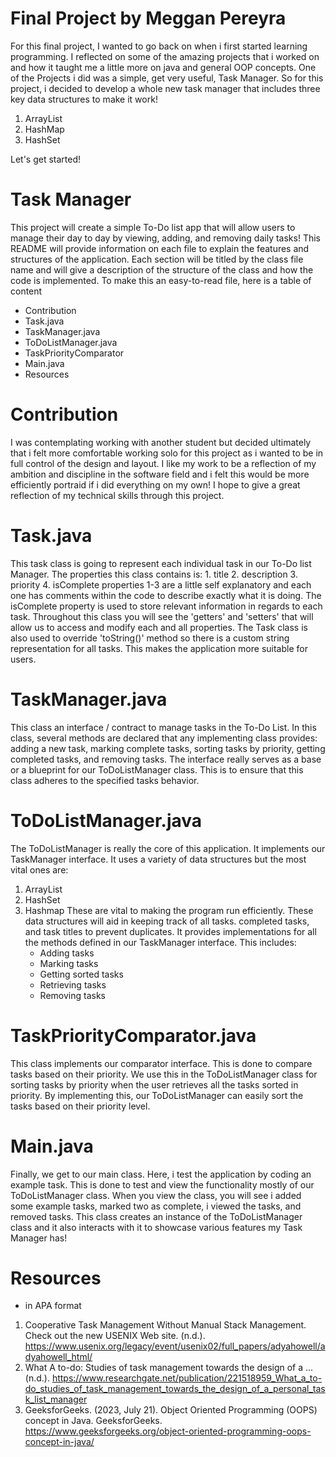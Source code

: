 # Final Project by Meggan Pereyra

For this final project, I wanted to go back on when i first started learning programming. 
I reflected on some of the amazing projects that i worked on and how it taught me a little more on java and general OOP concepts. 
One of the Projects i did was a simple, get very useful, Task Manager. 
So for this project, i decided to develop a whole new task manager that includes three key data structures to make it work!

1. ArrayList
2. HashMap
3. HashSet

Let's get started!

# Task Manager
This project will create a simple To-Do list app that will allow users to manage their day to day by viewing, adding, and removing daily tasks! This README will provide information on each file to explain the features and structures of the application. Each section will be titled by the class file name and will give a description of the structure of the class and how the code is implemented. To make this an easy-to-read file, here is a table of content
* Contribution
* Task.java
* TaskManager.java
* ToDoListManager.java
* TaskPriorityComparator
* Main.java
* Resources

# Contribution
I was contemplating working with another student but decided ultimately that i felt more comfortable working solo for this project as i wanted to be in full control of the design and layout. I like my work to be a reflection of my ambition and discipline in the software field and i felt this would be more efficiently portraid if i did everything on my own! I hope to give a great reflection of my technical skills through this project.

# Task.java
This task class is going to represent each individual task in our To-Do list Manager. The properties this class contains is:
    1. title
    2. description
    3. priority
    4. isComplete
properties 1-3 are a little self explanatory and each one has comments within the code to describe exactly what it is doing. The isComplete property is used to store relevant information in regards to each task. 
Throughout this class you will see the 'getters' and 'setters' that will allow us to access and modify each and all properties. The Task class is also used to override 'toString()' method so there is a custom string representation for all tasks. This makes the application more suitable for users.

# TaskManager.java
This class an interface / contract to manage tasks in the To-Do List. In this class, several methods are declared that any implementing class provides: adding a new task, marking complete tasks, sorting tasks by priority, getting completed tasks, and removing tasks.
The interface really serves as a base or a blueprint for our ToDoListManager class. This is to ensure that this class adheres to the specified tasks behavior.

# ToDoListManager.java
The ToDoListManager is really the core of this application. It implements our TaskManager interface. It uses a variety of data structures but the most vital ones are:
1. ArrayList
2. HashSet
3. Hashmap
These are vital to making the program run efficiently. These data structures will aid in keeping track of all tasks. completed tasks, and task titles to prevent duplicates. It provides implementations for all the methods defined in our TaskManager interface. This includes:
    * Adding tasks
    * Marking tasks
    * Getting sorted tasks
    * Retrieving tasks
    * Removing tasks

# TaskPriorityComparator.java
This class implements our comparator interface. This is done to compare tasks based on their priority. We use this in the ToDoListManager class for sorting tasks by priority when the user retrieves all the tasks sorted in priority. By implementing this, our ToDoListManager can easily sort the tasks based on their priority level.

# Main.java
Finally, we get to our main class. Here, i test the application by coding an example task. This is done to test and view the functionality mostly of our ToDoListManager class. When you view the class, you will see i added some example tasks, marked two as complete, i viewed the tasks, and removed tasks. This class creates an instance of the ToDoListManager class and it also interacts with it to showcase various features my Task Manager has!

# Resources
* in APA format
1. Cooperative Task Management Without Manual Stack Management. Check out the new USENIX Web site. (n.d.). https://www.usenix.org/legacy/event/usenix02/full_papers/adyahowell/adyahowell_html/ 
2. What A to-do: Studies of task management towards the design of a ... (n.d.). https://www.researchgate.net/publication/221518959_What_a_to-do_studies_of_task_management_towards_the_design_of_a_personal_task_list_manager 
3. GeeksforGeeks. (2023, July 21). Object Oriented Programming (OOPS) concept in Java. GeeksforGeeks. https://www.geeksforgeeks.org/object-oriented-programming-oops-concept-in-java/ 

